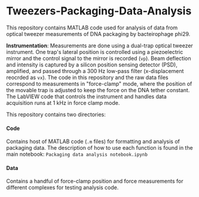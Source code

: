 # Tweezers-Packaging-Data-Analysis

This repository contains MATLAB code used for analysis of data from optical tweezer measurements of DNA packaging by bacteirophage phi29.<br/>

**Instrumentation**: Measurements are done using a dual-trap optical tweezer instrument. One trap's lateral position is controlled using a piezoelectric mirror and the control signal to the mirror is recorded (`vp`). Beam deflection and intensity is captured by a silicon position sensing detector (PSD), amplified, and passed through a 300 Hz low-pass filter (x-displacement reocrded as `vx`). The code in this repository and the raw data files correspond to measurements in "force-clamp" mode, where the position of the movable trap is adjusted to keep the force on the DNA tether constant. The LabVIEW code that controls the instrument and handles data acquisition runs at 1 kHz in force clamp mode.  

This repository contains two directories:

#### Code<br/>
Contains host of MATLAB code (`.m` files) for formatting and analysis of packaging data. The description of how to use each function is found in the main notebook: `Packaging data analysis notebook.ipynb`


#### Data
Contains a handful of force-clamp position and force measurements for different complexes for testing analysis code. 
